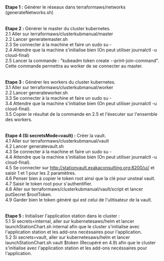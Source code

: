 <br><b>Etape 1 :</b> Générer le réseaux dans terraformaws/networks (generateNetworks.sh)<br/><br/>
<br><b>Etape 2 :</b> Générer le master du cluster kubernetes.<br/>
    2.1 Aller sur terraformaws/clusterkubmanual/master<br/>
    2.2 Lancer generatemaster.sh<br/>
    2.3 Se connecter à la machine et faire un sudo su -<br/>
    2.4 Attendre que la machine s'initialise bien (On peut utiliser journalctl -u cloud-final)<br/>
    2.5 Lancer la commande : "kubeadm token create --print-join-command". Cette commande permettra au worker de se connecter au master.<br/><br/>
<br><b>Etape 3 :</b> Générer les workers du cluster kubernetes.<br/>
    3.1 Aller sur terraformaws/clusterkubmanual/worker<br/>
    2.2 Lancer generateworker.sh<br/>
    3.3 Se connecter à la machine et faire un sudo su -<br/>
    3.4 Attendre que la machine s'initialise bien (On peut utiliser journalctl -u cloud-final).<br/>
    3.5 Copier le résultat de la commande en 2.5 et l'éxecuter sur l'ensemble des workers.<br/><br/>
<br><b>Etape 4 (Si secretsMode=vault) :</b> Créer la vault.<br/>
    4.1 Aller sur terraformaws/clusterkubmanual/vault<br/>
    4.2 Lancer generatevault.sh<br/>
    4.3 Se connecter à la machine et faire un sudo su -<br/>
    4.4 Attendre que la machine s'initialise bien (On peut utiliser journalctl -u cloud-final).<br/>
    4.5 Se connecter sur http://stationvault.exakaconsulting.org:8200/ui/ et saisir 1 et 1 pour les 2 paramètres.<br/>
    4.6 Penser bien à copier le token root ainsi que la clé pour unsteal vault.<br/>
    4.7 Saisir le token root pour s'authentifier.<br/>
    4.8 Aller sur terraformaws/clusterkubmanual/vault/script et lancer putSecret $rootToken.<br/>
    4.9 Garder bien le token généré qui est celui de l'ulitisateur de la vault.<br/><br/>
<br><b>Etape 5 :</b> Initialiser l'application station dans le cluster : <br/>
    5.1 Si secrets=internal, aller sur kubernetesaws/helm et lancer launchStationChart.sh internal afin que le cluster s'initialise avec l'application station et les add-ons necéssaires pour l'application.<br/>
    5.2 Si secrets=vault, aller sur kubernetesaws/helm et lancer launchStationChart.sh vault $token (Recupéré en 4.9) afin que le cluster s'initialise avec l'application station et les add-ons necéssaires pour l'application.<br/>
